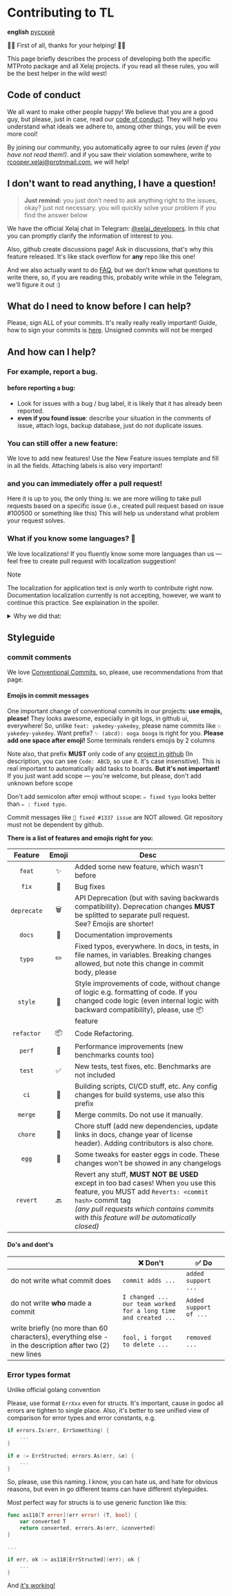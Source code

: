 # Contributing to TL

**english** [русский][index_ru]

🌚🌚 First of all, thanks for your helping! 🌝🌝

This page briefly describes the process of developing both the specific MTProto
package and all Xelaj projects. if you read all these rules, you will be the
best helper in the wild west!

## Code of conduct

We all want to make other people happy! We believe that you are a good guy, but
please, just in case, read our [code of conduct][CoC]. They will help you
understand what ideals we adhere to, among other things, you will be even more
cool!

By joining our community, you automatically agree to our rules _(even if you
have not read them!)_. and if you saw their violation somewhere, write to
<rcooper.xelaj@protnmail.com>, we will help!

## I don't want to read anything, I have a question!

> **Just remind:** you just don’t need to ask anything right to the issues,
> okay? just not necessary. you will quickly solve your problem if you find the
> answer below

We have the official Xelaj chat in Telegram: [@xelaj_developers][telegram_chat].
In this chat you can promptly clarify the information of interest to you.

Also, github create discussions page! Ask in discussions, that's why this
feature released. It's like stack overflow for **any** repo like this one!

And we also actually want to do [FAQ][gh_discussions_faq], but we don’t know
what questions to write there, so, if you are reading this, probably write while
in the Telegram, we'll figure it out :)

## What do I need to know before I can help?

Please, sign ALL of your commits. It's really really really important! Guide,
how to sign your commits is [here][signing_commits]. Unsigned commits will not
be merged

## And how can I help?

### For example, report a bug.

#### before reporting a bug:

* Look for issues with a bug / bug label, it is likely that it has already been
  reported.
* **even if you found issue**: describe your situation in the comments of issue,
  attach logs, backup database, just do not duplicate issues.

### You can still offer a new feature:

We love to add new features! Use the New Feature issues template and fill in all
the fields. Attaching labels is also very important!

### and you can immediately offer a pull request!

Here it is up to you, the only thing is: we are more willing to take pull
requests based on a specific issue (i.e., created pull request based on issue
\#100500 or something like this) This will help us understand what problem your
request solves.

### What if you know some languages? 🤔

We love localizations! If you fluently know some more languages than us — feel free to create pull request with localization suggestion!

> [!NOTE]
> The localization for application text is only worth to contribute right now.
> Documentation localization currently is not accepting, however, we want to
> continue this practice. See explaination in the spoiler.
>
> <details>
> <summary>Why we did that:</summary>
>
> We are working hard on adding localization features to applications and
> services, however, the process of translating documentation is stopped for
> now. The reason for the delete previous translations is very simple: we do not
> have a suitable system to keep translations up to date for markdown files.
>
> The reason lies in the fact that markdown is very difficult to structure, and
> the documentation is updated very often. The previous pipeline was like this:
>
> 1. the document is updated in English
> 2. the required block is manually found, using diff to send for translation
> 3. a separate (!!) pull request is created to update the translations
> 4. PR with translation is merged into PR with comments
> 5. and only after that everything is merged into the master.
>
> We are pleased with the idea that documentation can be manually translated and
> be more useful than auto-translation, but we do not yet have a suitable tool
> that would allow 1) structuring markdown files to clearly understand the
> differences between versions of translations, 2) working with git 3) work with
> github 4) don't be a pain in the ass.
>
> **If you know the tool which will help us — please, let us know. 🙏**
> </details>

## Styleguide

### commit comments

We love [Conventional Commits][conventional_commits], so, please, use
recommendations from that page.

#### Emojis in commit messages

One important change of conventional commits in our projects: **use emojis,
please!** They looks awesome, especially in git logs, in github ui, everywhere!
So, unlike `feat: yakedey-yakedey`, please name commits like
`✨ yakedey-yakedey`. Want prefix? `✨ (abcd): ooga booga` is right for you.
**Please add one space after emoji!** Some terminals renders emojis by 2 columns

Note also, that prefix **MUST** only code of any [project in github][gh_project]
(In description, you can see `Code: ABCD`, so use it. it's case insensitive).
This is real important to automatically add tasks to boards. **But it's not
important!** If you just want add scope — you're welcome, but please, don't add
unknown before scope

Don't add semicolon after emoji without scope: `✏️ fixed typo` looks better than
`✏️ : fixed typo`.

Commit messages like `👷 fixed #1337 issue` are NOT allowed. Git repository must
not be dependent by github.

**There is a list of features and emojis right for you:**

<!-- markdownlint-disable MD013 -->
|Feature    |Emoji| Desc |
| :-------: | :-: | ---- |
|`feat`     | ✨  | Added some new feature, which wasn't before |
|`fix`      | 🐛  | Bug fixes |
|`deprecate`| 🗑  | API Deprecation (but with saving backwards compatibility). Deprecation changes **MUST** be splitted to separate pull request. </br> See? Emojis are shorter! |
|`docs`     | 📖  | Documentation improvements |
|`typo`     | ✏️  | Fixed typos, everywhere. In docs, in tests, in file names, in variables. Breaking changes allowed, but note this change in commit body, please |
|`style`    | 💎  | Style improvements of code, without change of logic e.g. formatting of code. If you changed code logic (even internal logic with backward compatibility), please, use 📦 feature |
|`refactor` | 📦  | Code Refactoring. |
|`perf`     | 🚀  | Performance improvements (new benchmarks counts too) |
|`test`     | ✅  | New tests, test fixes, etc. Benchmarks are not included |
|`ci`       | 👷  | Building scripts, CI/CD stuff, etc. Any config changes for build systems, use also this prefix |
|`merge`    | 🔀  | Merge commits. Do not use it manually. |
|`chore`    | 🎫  | Chore stuff (add new dependencies, update links in docs, change year of license header). Adding contributors is also chore. |
|`egg`      | 🥚  | Some tweaks for easter eggs in code. These changes won't be showed in any changelogs |
|`revert`   | 🔙  | Revert any stuff, **MUST NOT BE USED** except in too bad cases! When you use this feature, you MUST add `Reverts: <commit hash>` commit tag </br> _(any pull requests which contains commits with this feature will be automatically closed)_ |
<!-- markdownlint-enable MD013 -->
#### Do's and dont's

<!-- markdownlint-disable MD013 -->
|                              |❌ Don't         | ✅ Do              |
| ---------------------------- | --------------- | ----------------- |
|do not write what commit does |`commit adds ...`|`added support ...`|
| do not write **who** made a commit | `I changed ...` </br>`our team worked for a long time and created ...` | `Added support of ...`|
| write briefly (no more than 60 characters), everything else - in the description after two (2) new lines | `fool, i forgot to delete ...` | `removed ...`|
<!-- markdownlint-enable MD013 -->

### Error types format

Unlike official golang convention

Please, use format `ErrXxx` even for structs. It's important, cause in godoc all
errors are tighten to single place. Also, it's better to see unified view of
comparison for error types and error constants, e.g.

```go
if errors.Is(err, ErrSomething) {
    ...
}

if e := ErrStructed; errors.As(err, &e) {
    ...
}
```

So, please, use this naming. I know, you can hate us, and hate for obvious
reasons, but even in go different teams can have different styleguides.

Most perfect way for structs is to use generic function like this:

```go
func as118[T error](err error) (T, bool) {
    var converted T
    return converted, errors.As(err, &converted)
}

...

if err, ok := as118[ErrStructed](err); ok {
    ...
}
```

And [it's working!][go_err_example]


[conventional_commits]: https://www.conventionalcommits.org/en/v1.0.0/
[signing_commits]:      https://docs.gitlab.com/ee/user/project/repository/gpg_signed_commits/
[go_err_example]:       https://go.dev/play/p/JUW68wmHxwc

<!-- localizations -->
[index_ru]: https://github.com/xelaj/tl/blob/-/docs/ru_RU/CONTRIBUTING.md

<!-- project links -->
[telegram_chat]:      https://t.me/xelaj_developers
[gh_project]:         https://github.com/xelaj/tl/projects
[gh_discussions]:     https://github.com/xelaj/tl/discussions
[gh_discussions_faq]: https://github.com/xelaj/tl/discussions/categories/q-a
[CoC]:                https://github.com/xelaj/tl/blob/-/.github/CODE_OF_CONDUCT.md
